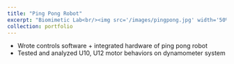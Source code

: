 ```yaml
---
title: "Ping Pong Robot"
excerpt: "Biomimetic Lab<br/><img src='/images/pingpong.jpg' width='50%' height='50%'>"
collection: portfolio
---
```

- Wrote controls software + integrated hardware of ping pong robot
- Tested and analyzed U10, U12 motor behaviors on dynamometer system
